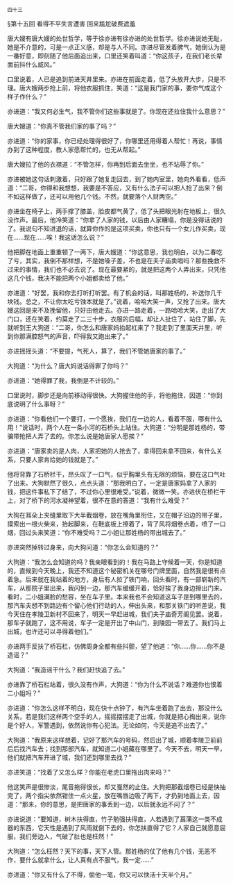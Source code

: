     四十三 

   §第十五回 看得不平失言遭害 回来尴尬破费遮羞

   唐大嫂有唐大嫂的处世哲学，等于徐亦进有徐亦进的处世哲学。徐亦进说她无耻，她是不介意的，可是一点正义感，却是与人不同。亦进尽管发着脾气，她倒认为是一番好意，即刻随了他后面追出来，口里还笑着叫道：“你这孩子，在我们老长辈面前抖什么威风。”

   口里说着，人已是追到前进天井里来。亦进在前面走着，低了头放开大步，只是不理。唐大嫂两步抢上前，将他衣服抓住，笑道：“这是我门家的事，要你气成这个样子作什么？”

   亦进道：“我又何必生气，我不管你们这些事就是了。你现在还拉住我什么意思？”

   唐大嫂道：“你真不管我们家的事了吗？”

   亦进道：“你的家事，你已经处理得很好了，你哪里还用得着人帮忙！再说，事情办到了这种程度，教人家愿帮忙的，也无从帮起。”

   唐大嫂拉了他的衣襟道：“不管怎样，你再到后面去坐坐，也不玷辱了你。”

   亦进被她这句话刺激着，只好跟了她复走回去，到了她内室里，她向外看看，低声道：“二哥，你得和我想想，我要是不答应，又有什么法子可以把人抢了出来？倒不如这样做了，还可以用他几个钱。不然，就要落个人财两空。”

   亦进坐在椅子上，两手撑了膝盖，脸皮都气黄了，低了头把眼光射在地板上，很久没作声。最后，他冷笑道：“你拿了人家的钱，以后由人家糟塌，你是没得话说的了。我说句不知进退的话，就算你作的是这项买卖，你也只有一个女儿作买卖，现在……现在……唉！我这话怎么说？”

   他把脚在地面上重重顿了一两下，唐大嫂道：“你这意思，我也明白，以为二春吃了亏，其实，我倒不那样想，不是她嗓子差，不也是在夫子庙卖唱吗？那些挽救不过来的事情，我们也不必去说了。现在最要紧的，就是把这两个人弄出来，只凭他这几个钱，我决不能把两个小姐都卖给了他。”

   亦进道：“好罢，我和你去打听打听罢。有了机会的话，叫那姓杨的，补送你几千块钱。总之，不让你太吃亏蚀本就是了。”说着，哈哈大笑一声，又抢了出来。唐大嫂这回是来不及挽留他，只好由他走去。亦进一路走着，一路哈哈大笑，走出了大门口，还在笑着，约莫走了二三十步，衣服的后幅，却让人扯住了，站住了脚，先就听到王大狗道：“二哥，你怎么和唐家妈抬起杠来了？我走到了里面天井里，听到你那满腔怒气的声音，吓得我又跑出来了。”

   亦进摇摇头道：“不要提，气死人，算了，我们不管她唐家的事了。”

   大狗道：“为什么？唐大妈说话得罪了你吗？”

   亦进道：“她得罪了我，我倒是不计较的。”

   口里说时，脚步还是向前移动得很快。大狗握住他的手，将他拖住，因道：“你到底说明了什么事呀？”

   亦进道：“你看他们一个要打，一个愿挨，我们在一边的人，看着不服，哪有什么用！”说话时，两个人在一条小河的石桥头上站住。大狗道：“分明是那姓杨的，带骗带抢把人弄了去的。你怎么说是她唐家人愿挨？”

   亦进道：“唐家卖的是人肉，人家把她的人抢去了，拿得回来拿不回来，有什么关系，只要人家肯给她的钱就是了。”

   他将背靠了石桥栏干，昂头叹了一口气，似乎胸里头有无限的烦恼，要在这口气吐了出来。大狗默然了很久，点点头道：“那我明白了，一定是唐家妈拿了人家的钱，把这件事私下了结了，不过你心里很难受。”说着，微微一笑。亦进伏在桥栏干上，对了桥下的河水凝神望着，很不在意的答道：“我有什么难受？”

   大狗在耳朵上夹缝里取下大半截烟卷，放在嘴角里衔住，又在帽子沿边的带子里，摸索出一根火柴来，抬起脚来，在鞋底板上擦着了，背了风将烟卷点着，喷了一口烟，回过头来笑道：“你不难受吗？二小姐让那姓杨的带出城去了。”

   亦进突然掉转过身来，向大狗问道：“你怎么会知道的？”

   大狗道：“我怎么会知道的吗？我亲眼看到的！我在马路上守候着一天，你是知道的，直候到今天晚上，我还不知道这个秘密机关在哪号门牌里面，自然我是很有点着急。后来就在我站着的地方，身后有人拉了铁门响，回头看时，有一部崭新的汽车，从那院子里出来，我闪到一边，那汽车缓缓开着，恰好挨了我身边擦出门来。看时，二小姐满脸的愁容，坐在车子里。本来我也不会知道这车子是到哪里去的，那汽车夫想不到路边有个留心他们行动的人，伸出头来，和那关铁门的听差说，我今天住在孝陵卫新村不回来了，明天一早赶进城，我们夫子庙奇芳阁见罢。说着，那车子就跑了，这不用说，车子一定是开出了中山门，到陵园一带去了。我们马上出城，也许还可以寻得着他们。”

   亦进两手反扶了桥石栏，仿佛周身全都有些抖颤，望了他道：“你……你……你不是造谣？”

   大狗道：“我造谣干什么？我们赶快追了去。”

   亦进靠了桥石栏站着，很久没有作声，大狗道：“你为什么不说话？难道你也恨着二小姐吗？”

   亦进道：“你怎么这样不明白，现在快十点钟了，有汽车坐着跑了出去，那没什么关系，若是我们这样两个空手的人，摇摇摆摆走了出城，你就是把心掏出来，说你是个好人，军警遇到，依然说你有心犯法。无论如何，今天是追不出去了。”

   大狗道：“我原来这样想着，记好了那汽车的号码，然后出了城，顺着孝陵卫前前后后找汽车去；找到那部汽车，就知道二小姐藏在哪里了。今天不去，明天一早，他们就把汽车开进了城，我们还到哪里去找？”

   亦进笑道：“找着了又怎么样？你能在老虎口里拖出肉来吗？”

   他这笑声是很惨淡，尾音拖得很长，却又戛然的止住。大狗把那截烟卷已经是快抽完了，两个指尖依然钳住一点火星，放在嘴唇边吸了两下，才扔到地面上去，因道：“那未，你的意思，是把唐家的事丢到一边，以后就永远不问了？”

   亦进说道：“要知道，树木扶得直，竹子勉强扶得直，人若遇到了菖蒲这一类不成器的东西，它天性是遇到了风雨就倒下去的，你怎扶直得了它？人家自己就愿意屈服，我们旁边人，气破了肚也是枉然！”

   大狗道：“怎么枉然？天下的事，天下人管。那姓杨的仗了他有几个钱，无恶不作，要什么就拿什么，让人真有点不服气，我一定……”

   亦进道：“你又有什么了不得，偷他一笔，你又可以快活十天半个月。”

